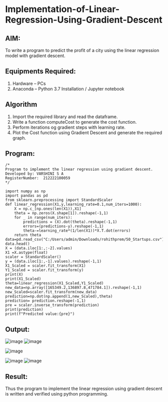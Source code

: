 # Implementation-of-Linear-Regression-Using-Gradient-Descent

## AIM:
To write a program to predict the profit of a city using the linear regression model with gradient descent.

## Equipments Required:
1. Hardware – PCs
2. Anaconda – Python 3.7 Installation / Jupyter notebook

## Algorithm

1. Import the required library and read the dataframe.
2. Write a function computeCost to generate the cost function.
3. Perform iterations og gradient steps with learning rate.
4. Plot the Cost function using Gradient Descent and generate the required graph.


## Program:
```
/*
Program to implement the linear regression using gradient descent.
Developed by: VARSHINI S A
RegisterNumber:  212222100059
*/
```
```
import numpy as np
import pandas as pd
from sklearn.preprocessing import StandardScaler
def linear_regression(X1,y,learning_rate=0.1,num_iters=1000):
    X = np.c_[np.ones(len(X1)),X1]
    theta = np.zeros(X.shape[1]).reshape(-1,1)
    for _ in range(num_iters):
        predictions = (X).dot(theta).reshape(-1,1)
        errors=(predictions-y).reshape(-1,1)
        theta-=learning_rate*(1/len(X1))*X.T.dot(errors)
    return theta
data=pd.read_csv("C:/Users/admin/Downloads/rohithprem/50_Startups.csv")
data.head()
X = (data.iloc[1:,:-2].values)
X1 =X.astype(float)
scaler = StandardScaler()
y = (data.iloc[1:,-1].values).reshape(-1,1)
X1_Scaled = scaler.fit_transform(X1)
Y1_Scaled = scaler.fit_transform(y)
print(X)
print(X1_Scaled)
theta=linear_regression(X1_Scaled,Y1_Scaled)
new_data=np.array([165349.2,136897.8,471784.1]).reshape(-1,1)
new_Scaled=scaler.fit_transform(new_data)
prediction=np.dot(np.append(1,new_Scaled),theta)
prediction= prediction.reshape(-1,1)
pre = scaler.inverse_transform(prediction)
print(prediction)
print(f"Predicted value:{pre}")
```

## Output:

![image](https://github.com/VARSHINI22009118/Implementation-of-Linear-Regression-Using-Gradient-Descent/assets/119401150/48a477c7-c5a9-4ff3-946a-1cb08a30ed3f)
![image](https://github.com/VARSHINI22009118/Implementation-of-Linear-Regression-Using-Gradient-Descent/assets/119401150/2183a3df-f122-46d4-bd31-45085e3b560a)

![image](https://github.com/VARSHINI22009118/Implementation-of-Linear-Regression-Using-Gradient-Descent/assets/119401150/f528b30f-2408-4b8f-ab53-568a64f54e7a)

![image](https://github.com/VARSHINI22009118/Implementation-of-Linear-Regression-Using-Gradient-Descent/assets/119401150/b8b34d95-274e-4703-8fc1-13e3afd98971)
![image](https://github.com/VARSHINI22009118/Implementation-of-Linear-Regression-Using-Gradient-Descent/assets/119401150/2f22e471-c3bc-4139-8feb-dd3a89aa26a6)



## Result:
Thus the program to implement the linear regression using gradient descent is written and verified using python programming.
